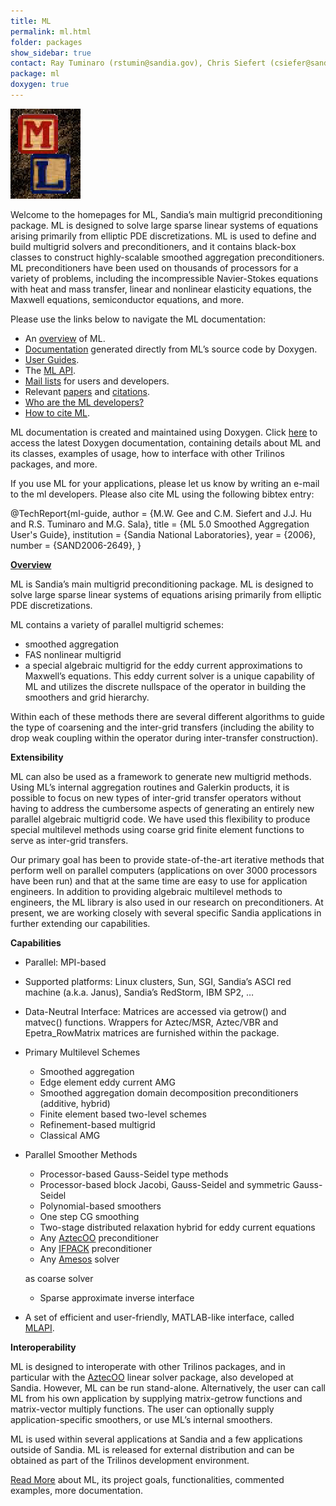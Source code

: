 ```yaml
---
title: ML
permalink: ml.html
folder: packages
show_sidebar: true
contact: Ray Tuminaro (rstumin@sandia.gov), Chris Siefert (csiefer@sandia.gov), and Jonathan Hu (jhu@sandia.gov)
package: ml
doxygen: true
---
```


![ML](images/ml.jpg)

Welcome to the homepages for ML, Sandia’s main multigrid preconditioning package. ML is designed to solve large sparse linear systems of equations arising primarily from elliptic PDE discretizations. ML is used to define and build multigrid solvers and preconditioners, and it contains black-box classes to construct highly-scalable smoothed aggregation preconditioners. ML preconditioners have been used on thousands of processors for a variety of problems, including the incompressible Navier-Stokes equations with heat and mass transfer, linear and nonlinear elasticity equations, the Maxwell equations, semiconductor equations, and more.

Please use the links below to navigate the ML documentation:

*   An [overview](#ml-overview) of ML.
*   [Documentation](http://trilinos.org/docs/dev/packages/ml/doc/html/index.html) generated directly from ML’s source code by Doxygen.
*   [User Guides](ml-publications.html#ml-user-guides "ML Publications").
*   The [ML API](ml_api.html).
*   [Mail lists](http://trilinos.org/oldsite/packages/ml/mail_lists.html) for users and developers.
*   Relevant [papers](ml-publications.html "ML Publications") and [citations](ml_citations.html "ML Citations").
*   [Who are the ML developers?](http://trilinos.org/oldsite/packages/ml/team.html)
*   [How to cite ML](ml_citations.html).

ML documentation is created and maintained using Doxygen. Click [here](https://trilinos.org/ml/doxygen/development/inline/index.html) to access the latest Doxygen documentation, containing details about ML and its classes, examples of usage, how to interface with other Trilinos packages, and more.
 
If you use ML for your applications, please let us know by writing an e-mail to the ml developers. Please also cite ML using the following bibtex entry:

@TechReport{ml-guide,
    author      =  {M.W. Gee and C.M. Siefert and J.J. Hu and R.S. Tuminaro and M.G. Sala},
    title       =  {ML 5.0 Smoothed Aggregation User's Guide},
    institution =  {Sandia National Laboratories},
    year        =  {2006},
    number      =  {SAND2006-2649},
}

<a name="ml-overview"></a><span style="text-decoration: underline;">**Overview**</span>

ML is Sandia’s main multigrid preconditioning package. ML is designed to solve large sparse linear systems of equations arising primarily from elliptic PDE discretizations.

ML contains a variety of parallel multigrid schemes:

*   smoothed aggregation
*   FAS nonlinear multigrid
*   a special algebraic multigrid for the eddy current approximations to Maxwell’s equations. This eddy current solver is a unique capability of ML and utilizes the discrete nullspace of the operator in building the smoothers and grid hierarchy.

Within each of these methods there are several different algorithms to guide the type of coarsening and the inter-grid transfers (including the ability to drop weak coupling within the operator during inter-transfer construction).

**Extensibility**

ML can also be used as a framework to generate new multigrid methods. Using ML’s internal aggregation routines and Galerkin products, it is possible to focus on new types of inter-grid transfer operators without having to address the cumbersome aspects of generating an entirely new parallel algebraic multigrid code. We have used this flexibility to produce special multilevel methods using coarse grid finite element functions to serve as inter-grid transfers.

Our primary goal has been to provide state-of-the-art iterative methods that perform well on parallel computers (applications on over 3000 processors have been run) and that at the same time are easy to use for application engineers. In addition to providing algebraic multilevel methods to engineers, the ML library is also used in our research on preconditioners. At present, we are working closely with several specific Sandia applications in further extending our capabilities.

**Capabilities**

*   Parallel: MPI-based
*   Supported platforms: Linux clusters, Sun, SGI, Sandia’s ASCI red machine (a.k.a. Janus), Sandia’s RedStorm, IBM SP2, …
*   Data-Neutral Interface: Matrices are accessed via getrow() and matvec() functions. Wrappers for Aztec/MSR, Aztec/VBR and Epetra_RowMatrix matrices are furnished within the package.
*   Primary Multilevel Schemes
    *   Smoothed aggregation
    *   Edge element eddy current AMG
    *   Smoothed aggregation domain decomposition preconditioners (additive, hybrid)
    *   Finite element based two-level schemes
    *   Refinement-based multigrid
    *   Classical AMG
*   Parallel Smoother Methods

    *   Processor-based Gauss-Seidel type methods
    *   Processor-based block Jacobi, Gauss-Seidel and symmetric Gauss-Seidel
    *   Polynomial-based smoothers
    *   One step CG smoothing
    *   Two-stage distributed relaxation hybrid for eddy current equations
    *   Any [AztecOO](aztecoo.html) preconditioner
    *   Any [IFPACK](ifpack.html) preconditioner
    *   Any [Amesos](amesos.html) solver

    as coarse solver

    *   Sparse approximate inverse interface
*   A set of efficient and user-friendly, MATLAB-like interface, called [MLAPI](ml_api.html).

**Interoperability**

ML is designed to interoperate with other Trilinos packages, and in particular with the [AztecOO](aztecoo.html) linear solver package, also developed at Sandia. However, ML can be run stand-alone. Alternatively, the user can call ML from his own application by supplying matrix-getrow functions and matrix-vector multiply functions. The user can optionally supply application-specific smoothers, or use ML’s internal smoothers.

ML is used within several applications at Sandia and a few applications outside of Sandia. ML is released for external distribution and can be obtained as part of the Trilinos development environment.

[Read More](http://trilinos.org/docs/dev/packages/ml/doc/html/index.html) about ML, its project goals, functionalities, commented examples, more documentation.